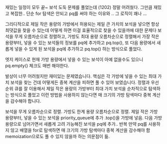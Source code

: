 재밌는 일정이 모두 끝~
보석 도둑 문제를 풀었는데 (1202) 정말 어려웠다. 그만큼 재밌고 복잡한..
단순 for 탐색은 안되고 pq를 써야 하는 이유와 .. 그 로직이 꽤나 ...


그리디적으로 제일 작은 용량의 가방에서 허용되는 제일 큰 가치의 보석을 넣으면 항상 최댓값을 찾을 수 있는데
어떻게 하면 이걸 효율적으로 찾을 수 있을까에 대한 문제다
보석을 무게 오름차순으로 정렬하고, 가방도 최대 용량 오름차순으로 정렬해서
가장 작은 용량부터, 넣을 수 있는 보석들의 정보를 pq에 추가하고 pq.top(),
또 다음 용량에서 새롭게 넣을 수 있게 된 보석을 pq에 추가하고 pq.top() 하는 방식으로 풀었다.

엣지 케이스로 현재 가방 용량에서 넣을 수 있는 보석이 아예 없을수도 있으니 pq.empty()  체크도 매번 해야한다.


발상이 너무 어려웠지만 재미있는 문제였습니다. 핵심은 각 가방에 넣을 수 있는 최대 가치 보석을 찾는 건데 어떻게든 중복 계산을 피하면 풀 수 있어 보였습니다. 정렬과 우선순위 큐를 잘 이용해서 제일 작은 용량의 가방부터 최대 가치 보석을 순차적으로 탐색하는 방식으로 풀었고 이런 방법을 사용하지 않는다면 매 크기의 가방 탐색마다 중복 계산을 감수해야 합니다.


보석을 무게 오름차순으로 정렬.
가방도 한계 용량 오름차순으로 정렬.
제일 작은 가방 용량부터, 넣을 수 있는 보석을 priority_queue에 추가 .top()을 가방에 넣음.
다음 가방 용량으로 넘어가면서 새롭게 고려 가능해진 보석을 pq에 추가.. 반복
만약 pq를 사용하지 않고 배열을 for로 탐색하면 매 크기의 가방 탐색마다 중복 계산을 감수해야 함
memoization으로도 풀 수 있지 않을까 하는 의문점이 듦.